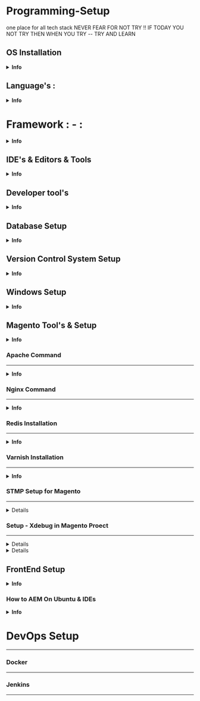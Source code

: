 # Programming-Setup
one place for all tech stack
                             NEVER FEAR FOR NOT TRY !! IF TODAY YOU NOT TRY THEN WHEN YOU TRY -- TRY AND LEARN

     
OS Installation
---------------
<details><summary><b>Info</b></summary>
	
### Ubuntu

       - lsb_release -a

### Windows

### Mac 


</details>
         
Language's :
----------
<details><summary><b>Info</b></summary>
	
             - All Language Install and Setup

### Java : 


### Php : 

### Php Command For Ubuntu

	<details><summary><b>Info</b></summary>
	        General
	        -------
	           - php --version                              - Check Which Version php You have in your system
	           - sudo update-alternatives --config php      - List All The Php Version & use as per your need 
	           - sudo systemctl restart php7.3-fpm  | start php7.3-fpm  | stop php7.3-fpm 
	           - sudo a2dismod php7.2
	           - sudo a2enmod php7.4
	           - sudo service php7.3-fpm status
	           - sudo service php7.3-fpm stop
	           - sudo service php7.3-fpm start
	           - sudo service php7.4-fpm status
	           - sudo service php7.4-fpm stop
	           
	           
	           Php 8.1 = https://medium.com/@laraveltuts/how-to-install-and-run-php-8-x-on-ubuntu-20-04-8f18e7565c41
	           
	           Link - https://experienceleague.adobe.com/docs/commerce-operations/installation-guide/prerequisites/php-settings.html
	           
	           Devdocs - https://experienceleague.adobe.com/docs/commerce-operations/installation-guide/overview.html
	
	           
	        Install
	        --------
	         Add PHP PPA
	         ------------
	           - sudo apt install software-properties-common
	           - sudo add-apt-repository ppa:ondrej/php
	           - sudo apt-get update
	           
	           - sudo apt install php8.1 || sudo apt install php7.4 || sudo apt install php7.3  || sudo apt install php - choose your version
	           - sudo apt-get install php7.4-common php7.4-xml php7.4-curl php7.4-bcmath php7.4-intl php7.4-gd php7.4-zip php7.4-mysql php7.4-soap php7.4-mbstring
	           - sudo apt install php7.4-common php7.4-mysql php7.4 php7.4-cgi libapache2-mod-php7.4 php-pear php7.4-mbstring
	           - ext-bcmath,ext-ctype,ext-curl,ext-dom,ext-gd,ext-hash,ext-iconv,ext-int,ext-mbstring,ext-openssl,ext-pdo_mysql,ext-simplexml,ext-soap,ext-xsl, ext-zip,              ext- sockets
	           
	           
	           Install Php8.1
	           ==============
	                      - sudo apt install --no-install-recommends php8.1
	                                - The --no-install-recommends flag will ensure that other packages like the Apache web server are not installed.
	                      
	           Related Package Php8.1
	           ----------------------
	             - sudo apt install php8.1-extension_name
	             - sudo apt-get install -y php8.1-cli php8.1-common php8.1-mysql php8.1-zip php8.1-gd php8.1-mbstring php8.1-curl php8.1-xml php8.1-bcmath
	         
	         
	        Configure Php8.X File 
	        ---------------------
	                - sudo nano /etc/php/8.1/apache2/php.ini    - open this file 
	                 
	                 - upload_max_filesize = 32M 
	                 - post_max_size = 48M 
	                 - memory_limit = 256M 
	                 - max_execution_time = 600  
	                 - max_input_vars = 3000 
	                 - max_input_time = 1000
	                
	         
	        Un-install
	        -----------
	             - sudo apt-get purge php7.*
	             - sudo apt-get autoclean
	             - sudo apt-get autoremove
	             - sudo apt autoremove
	             - sudo apt-get --purge remove apache2
	       
	       
	</details>

 ### Python : 
 

 

</details>
	
	
Framework : - : 
==============

<details><summary><b>Info</b></summary>

### Magento
-----------
<details><summary><b>Info</b></summary>
	
            Link Official
            -------------
                      - https://experienceleague.adobe.com/docs/commerce-operations/installation-guide/composer.html?lang=en
                      
             General
             ---------
                    - sudo php bin/magento setup:upgrade
                    - sudo bin/magento setup:di:compile
                    - sudo bin/magento setup:static-content:deploy -f
                    - sudo bin/magento indexer:reindex
                    - sudo bin/magento cache:flush
                    - sudo bin/magento cache:clean
                    - sudo bin/magento module:status 
                    - sudo php bin/magento   - check when Namespace error
                    - sudo php bin/magento setup:di:compile
                    - sudo chmod -R 777 var/ pub/ generated/        
                    - sudo bin/magento module:disable Codilar_Thor   - Disable any Module
                    - rm -rf FolderName   - To Remove any Folder 
                    
             
             Disable the module
             ------------------
                    -  sudo bin/magento module:disable Module_Name
                    
             
             Magento Mode Show
             -----------------
                 - sudo php bin/magento deploy:mode:show
                 - sudo php bin/magento deploy:mode:set production
                 - php bin/magento deploy:mode:set developer
                 - php bin/magento deploy:mode:set default
               
             (Or)
                  - Go to - app/etc/env.php 
                  -  'MAGE_MODE' => 'developer',    ------> here you need to specify - production, default
             
                   
             Two Factor Authentication
             -------------------------
                    - bin/magento module:disable Magento_TwoFactorAuth
                    - bin/magento cache:flush 
                    
               
               Set the Mode - Production and Development
               -------------------------------------------
                    - bin/magento dep:mod:show
                    - php bin/magento deploy:mode:set production
                    - sudo bin/magento de:mo:se developer
           Install
           -------
                  step- 1
                  --------
                            - Check the System Requirement
![system_requirement](https://user-images.githubusercontent.com/78407424/214648042-1c3402e0-a58d-4069-8df1-d93aa1a6e793.png)

                            
                 step- 2
                 --------
                    Step For Local Magento Setup
                    -------------------------------
                        - composer create-project --repository-url=https://repo.magento.com/ magento/project-community-edition:2.3.7-p1 .
                        - composer create-project --repository=https://repo.magento.com/ magento/project-community-edition:2.3.7 Magento237(your folder name)
                        
                 
                 Latest version
                 --------------
                       - sudo composer create-project --repository-url=https://repo.magento.com/ magento/project-community-edition:2.4.5-p1 local/

                 
                  (Or)
                  
                     If You Want To Setup  For Project
                        -  Need step -1 complete
                        -  clone the project repo
                        
                step -2)i)
                -----------
                        - Create Database on Mysql for install DB
                        - Also If You Want To Setup Using new User You can Create
                       
                       
                step-3
                -------
                Database Setup  (For Local)
                ---------------------------
                - bin/magento setup:install  --base-url=http://magento237.local/  --db-host=localhost  --db-name=magento  --db-user=magento237  --db- password=Sanjay1997@@ --backend-frontname=admin  --admin-firstname=admin  --admin-lastname=admin  --admin-email=devops1@codilar.com  --admin-user=admin1  --admin-password=admin123  --language=en_US  --currency=INR  --timezone=Asia/Kolkata  --use-rewrites=1
                
                If You are Doing Project Setup 
                ------------------------------
                - Just need to check the core_Config_table and update the url 
                - Also some time need to check with other files aslo
		       - select *from core_config_data where path like "%base_url%";
		       - select *from core_config_data where path like "%secure%";
                       - SELECT * FROM core_config_data where path like '%web/secure/use_in_adminhtml%';
                       - select *from core_config_data where path="web/cookie/cookie_domain"; 
                       - update core_config_data set value="http://southsmoke.local/admin/" where config_id=2762; 
                       - update core_config_data set value="http://southsmoke.local/static/" where value="http://alfakher.com/static/";
              
                
                (Or) If Elasticsearch configuration needed 
                
                 - sudo bin/magento setup:install --base-url=http://casio.local/ --db-host=localhost --db-name=casio --db-user=root --db-password=1234 --admin-firstname=Sanjay --admin-lastname=Das --admin-email=cod34082@adobe.com --admin-user=sanjay --admin-password=sanjay123 --language=en_US --currency=USD --timezone=America/Chicago --use-rewrites=1 --search-engine=elasticsearch7 --elasticsearch-host=localhost --elasticsearch-port=9200
                
                
                
           If You Want To Create New User For Magento
           --------------------------------------------- 
               -  php bin/magento admin:user:create --admin-user=local --admin-password=admin123 --admin-email=sanjay1@gmail.com --admin-firstname=admin --admin-lastname=admin



           Some Issue Need To Check After Install(May You Get Error)
           ----------------------------------------------------------
             
              - cd /etc/nginx/sites-available/
              - cd /etc/nginx/sites-enabled/
              - nginx.sample.config
              
              
         If You Have More Than One Magento 
         -----------------------------------
              - sudo ln -s /etc/nginx/sites-available/magento237 /etc/nginx/sites-enabled     (Enable your project)  
              - sudo unlink folder_name                                                       (Inside (/etc/nginx/sites-enabled/) Path)
              - sudo update-alternatives --config php                                        (list php and change the Php Version as per Magento Version)
              - sudo service nginx restart                                                    (Restart Your nginx)




        Some Error To Solve in Magento 
        ------------------------------
        
              - etc/nginx/sites-available/magento237(magento setup folder_name)         - Path of Folder
              - sudo nano magento237(folder_name)                                       - Need To Open this file or as same for other magento file
              
             - Check The Below Format
                                      upstream fastcgi_backend 
                                      {
                                         server unix:/run/php/php7.4-fpm.sock;
                                       } 
                                         server {
                                             listen 80;
                                             server_name local.test.com or (server_name _;);
                                             set $MAGE_ROOT /var/www/html/test;
                                             set $MAGE_RUN_TYPE website;
                                             include /var/www/html/test/nginx.conf.sample;
                                         }
                                         
                                         
                                         
              - Also Some time Some memory  issue(502 Bad gateway Error) so you can add  Inside(var/www/html/Magento_Folder_Name/nginx.conf.sample file)
                                  
                                             fastcgi_buffers 8 16k;
                                             fastcgi_buffer_size 32k;
                                             fastcgi_connect_timeout 90;
                                             fastcgi_send_timeout 90;
                                             fastcgi_read_timeout 90;
                                             
              Some Quick Way Need To Check For Get Error
              -------------------------------------------
                 -  var/www/html/magento_folder_name/app/etc/env.php        ---- >  check the user and database password and all
                 -  var/www/html/magento_folder_name/nginx.conf.sample      ----->  check the memory code 
                 -  other location --> computer  --> etc/hosts              -----> check the url is added or not 
                 -  other location --> computer  --> etc/nginx              -----> check  file inside nginx 
                 -  
              
              
           For Fresh Setup
          ---------------
            - after giving composer comand you will get error like  - Could not find package magento/project-community-edition with version 2.4.5-p2.
                    |
                    -----Here simple it means - you are trying for enterprise edition or patch)p1/p2) which is not available 
                    |
                    ----- some time need to use sudo for permission issue(to write and execute that installation folder)
              
              
             - Check with Error
             ==================
                         This site can’t be reached
                          Check if there is a typo in magento.local.
                          DNS_PROBE_FINISHED_NXDOMAIN.
                          
                            Solution - make sure you declare - url(http://name/) -In  etc—> hosts
                            
             -Check with This Error Also
             ============================
             Failed to send the message. Please contact the administrator
              
                            - Solution - bin/magento module:disable Magento_TwoFactorAuth
                            

              
              
	              
	Setup Database in Magento (If you have  Already Existing Project Setup and Also You Have Existing Database but You Forget Your Uname and PassWd )   
	------------------------------------------------------------------------------------------------------------------------------------------------
	
	Step-1
	-------
	  - bin/magento setup:install  --base-url=http://shopmonk.local/  --db-host=localhost  --db-name=rehandel  --db-user=magento  --db-password=Magento@123 --backend-frontname=admin  --admin-firstname=admin  --admin-lastname=admin  --admin-email=sanjay.d@codilar.com  --admin-user=admin1  --admin-password=admin123  --language=en_US  --currency=INR  --timezone=Asia/Kolkata  --use-rewrites=1
	
	Step -2 
	--------
	 - sudo php bin/magento admin:user:create --admin-user='admin1' --admin-password='admin123' --admin-email='sanjay.d@codilar.com' --admin-firstname='Sanjay' --admin-lastname='Kumar'
	
	Step -3
	-------
	 - SELECT *FROM `core_config_data`WHERE (`scope` LIKE '%cookie%' OR `path` LIKE '%cookie%' OR `value` LIKE '%cookie%') LIMIT 50
	 - Change the Value -  web/cookie/cookie_domain  to / 
	 - Syntax to update => update core_config_data set value="/" where config_id = 102;

</details>

### Laravel Setup


### Django Setup



</details>

       
IDE's & Editors & Tools
-----------------------
<details><summary><b>Info</b></summary>

### Vs Code
------------
 <details><summary><b>Info</b></summary>
	 
	   Install vs code
	   ---------------
	       - sudo snap install code --classic 
	       
	       
	   Un-install vs code
	   ------------------
	         - 
	         
	   
	
	  Vs code setting
	  ---------------
		
	             For Tree View OF Files 
	             ----------------------
	                                 - Setting>Search Compact Folder > Un-Checked the Check Box
	                                 - Setting > Search Tree Indent 
	                                                      
	                
	            Codding Help Extensions
	            -----------------------
	                                  - Auto Rename Tag
	                                  - Live Server 
	                                  - Prettier - Code Formatter
	                                  - vscode-icons
	                                  - codeStackr Theme
	                                  - Fluent Icons
	                                  - Bracket Pair Colorizer

</details>

### PhpStrom
-------------
<details><summary><b>Info</b></summary>
	Install Phpstrom
	-----------------
	          - https://snapcraft.io/phpstorm
	          - https://github.com/RisesunStudios/ide-eval-resetter            --  Phpstorm reset eval
	          - sudo snap install phpstorm --classic
	          - sudo snap install phpstorm --channel=2020.3/stable --classic   --  Specific version 
	  
	          - sudo snap remove phpstorm
	          
	          
	         
	Usefull Extension for PhpStorm
	------------------------------
	
	
	          
	          
	Completly Uninstall PhpStrom
	----------------------------
	        - sudo snap list
	        - sudo snap remove phpstorm
	        - whereis phpstrom
	
	    Activation of Php
	    ------------------
	                       - Help -- > Register
			
</details>

### Postman
-----------


### Eclipse
------------
       General
                 - sudo snap remove eclipse
                 - 
                 - 
                 
       Install
                 - 
                 - 
                 - 
                 - 
          
       Un-Install
                 -
                 - 
                 - 
                                  

</details>
                         


Developer tool's
---------------

<details><summary><b>Info</b></summary>

### Install Slack 
-----------------
             - sudo snap install slack


### Anydesk
-----------
- wget -qO - https://keys.anydesk.com/repos/DEB-GPG-KEY | apt-key add -
- echo "deb http://deb.anydesk.com/ all main" > /etc/apt/sources.list.d/anydesk.list
- sudo apt update
- sudo apt install anydesk
- anydesk



</details>      


Database Setup
--------------
<details><summary><b>Info</b></summary>
## Relational
--------------
### Mysql Install & Un-Install
------------------------------
        General 
        --------       
             - mysql --version
             - sudo service mysql status
             - sudo service mysql stop
             - sudo service mysql start
        Install
        --------
             - sudo apt policy mysql-server  
             - sudo apt update
             - sudo apt install wget -y
             - wget https://dev.mysql.com/get/mysql-apt-config_0.8.12-1_all.deb
             - sudo dpkg -i mysql-apt-config_0.8.12-1_all.deb
         
        (Or)
             - sudo apt-cache policy mysql-server
             - sudo apt install -f mysql-client=5.7* mysql-community-server=5.7* mysql-server=5.7*
             - sudo mysql_secure_installation
             
             
             
             
        Un-install
        -----------
            - sudo systemctl stop mysql
            - sudo apt-get purge mysql-server mysql-client mysql-common mysql-server-core-* mysql-client-core-*
            - sudo apt-get remove --purge mysql*
            - sudo apt autoremove
            - sudo apt-get autoclean
            - sudo rm -rf /var/lib/mysql
            - sudo rm -rf /etc/mysql
            - 
            
       Mysql  user issue 
       ------------------
             - SELECT User, Host FROM mysql.user;
             - select user from mysql.user;
             - CREATE USER 'magento237'@'localhost' IDENTIFIED BY 'password';
             - GRANT ALL PRIVILEGES ON *.* TO 'magento237'@'localhost' WITH GRANT OPTION;
             - FLUSH PRIVILEGES
             - exit
             
      Mysql User error
      ----------------
           - SELECT user,authentication_string,plugin,host FROM mysql.user;
           - ALTER USER 'root'@'localhost' IDENTIFIED WITH mysql_native_password BY '1234';
           - FLUSH PRIVILEGES;

             
       
       
       
       
       Import Existing Database
       -------------------------
             - mysql -u username -p database_name < file.sql          -  Syntax for import existing database file    
              - 
       Import Other Way 
       -----------------
           - Download the Sql File 
           - Go To that Directory 
           - Open Terminal From That Directory
           - Open MySql(mysql -u Username -pPassword)
           - run the command  for import --->(source file.sql(only this name- rehnadel_22-02-14.sql ) not this name -> /home/prem/Desktop/rehnadel_22-02-14.sql
           - source rehnadel_22-02-14.sql;

      Export Database 
      ----------------
              - mysqldump -u magento -p rehandel > rehandel.sql
              - mysqldump -u magento -p rehandel > rehandel.sql --single-transaction (If this command not run just try in (prem@sanjay:~/Downloads$) other path 

      Install Mysql work Bench Ubuntu
      -------------------------------
       - sudo snap install mysql-workbench-community
  

 ### MariaDB
 -----------
 
 ### Beekeeper Studio Db view for Mysql & Maria Db
-----------------------------------------------------
   - sudo apt update
   - sudo apt install snapd
   - sudo snap install beekeeper-studio
  




## Non-Relationa
----------------

### MongoDB
-----------


 </details> 




Version Control System Setup
----------------------------
<details><summary><b>Info</b></summary>
	
## Github , Gitlab , BitBucket
------------------------------
### Github
----------

### GitLab
----------


### Bit-Bucket
--------------


### How We Can Push Magento Code to Github
------------------------------------------

<details><summary><b>Info</b></summary>

   step -1
   --------
          - install magento 
	  - cd /var/www/html
          - mkdir local
	  - sudo composer create-project --repository-url=https://repo.magento.com/ magento/project-community-edition:2.4.5 
   
   step -2
   -------
          - setup database and all

   step -3
   -------
         - after setup now you can push code to your git repo
	 -
         - git init
	 - git add .
         - git commit -m "message"
	 - git remote add origin https://github.com/itzsanjayCodilar/pro-active-shopping-experience.git
	 - git branch -m master main

     Or 
         - Search and Fix
	 - git fetch --all
         - git remote -v
	 - git checkout main
         - git merge master
	 - git push origin main
  
	 
</details>

</details>
                      
Windows Setup
-------------
<details><summary><b>Info</b></summary>

#### Xampp Isuue
<details><summary><b>Info</b></summary>
          Mysql is Not Starting in Xampp
          ------------------------------
                - It is not working because  If 3306 port already used (may be another mysql is available)
                - Open C:\xampp\phpMyAdmin ==> config.inc
                                                   |--------> $cfg['Servers'][$i]['AllowNoPassword'] = true;  add below line after this line
                                                   |--------> $cfg['Servers'][$i]['port'] = 3308;
               - Open  Xampp Panel ---> Near Start/Stop ---> Admin --> Config
                                                                         |------ Click on This 
                                                                                     |---- It will show my.ini file 
											|-----Here change the Port 3306 to 3308
</details>
                   
#### Wordpress Installation Issue
<details><summary><b>Info</b></summary>
            - If you changed the port number (like - 3308) then you will get below error 
                   (Open C:\xampp\phpMyAdmin ==> config.inc here you will get port number)
	       
	    - Error establishing a database connection, XAMPP
                     
	     Solution - 	 in username field put = localhost:3308    
  
</details> 

### Widows Problem
------------------

<details><summary><b>Info</b></summary>
   
    # Get the Serial number of Windows
          - open CMD as Administrator
          - type - wmic bios get serialnumber
          
    # Format Pendrive
          - open CMD as Administrator
          - diskpart
          - list disk
          - select <disk-name>
          - clean
          - create partition primary
          - format ft-ntfs
          - assign
     
     # How to Open Bios Setting 
      
          - For Lenevo Ideapad Gamming 3
                              - Function(Fn) + F2
                              - Function(Fn) + F12
                              
    # Change the C Drive to D Drive CMD Way
             - C:\Users\user>cd..
             - C:\Users>cd ..
             - C:\>D:
             - D:\>cd \foldername
	     
	     
    # React setup for windows
    
            - nvm -------> helps to use multiple version of react
            - nvm -v
	    - nvm list 
	    - nvm use <node version>    e.g =>nvm use 18.13.0
	      
     Install latest version
              
	      - 
</details> 

### Laravel Setup For Windows
-----------------------------

<details><summary><b>Info</b></summary>

  Prerequisite For Laravel Install in Windows Os
  
         Method-1 - https://www.youtube.com/watch?v=Czhoqx86V24&ab_channel=EduonixLearningSolutions
         =========
            Step-I
            -------
                       - Install Xampp  - Apache will not work in new windows - https://stackoverflow.com/questions/27333203/xampp-couldnt-start-apache-windows-10
                       - Install Composer 
                       - Install Vs Code or Any Editor You Want
           Step-II
           -------
                      - 
                      - 
</details>                   - 
	       
</details> 
  

	
Magento Tool's & Setup
----------------------

<details><summary><b>Info</b></summary>
	
### Magento Codding Standard
----------------------------

<details><summary><b>Info</b></summary>
	    
 	- https://magefan.com/blog/magento-extension-code-quality
	       
	 Way -1
	 ------
	 Go to /var/www/html 
	 -------------------
	      - git clone https://github.com/magento/magento-coding-standard.git
	      - cd magento-coding-standard
	      - composer install
	 
	 If Permission issue
		 sudo chmod -R 777 /var/www/html/magento-coding-standard
	 
	  Check the Particular Module
	  ---------------------------
	     - vendor/bin/phpcs /path/to/your/extension --standard=Magento2 > log.txt  ---> syntax for Check standard
	     - vendor/bin/phpcs /var/www/html/marina/app/code/Codilar/CustomRestApi --standard=Magento2 > log.txt   --- log.txt (all errors)
	
      	 Direct Command
         --------------
    	     - ./vendor/bin/phpcs --standard=./dev/tests/static/framework/Magento/ruleset.xml app/code/CasioSingapore/   
         
	 PSR1/PSR2
         ----------
	- Open PhpStorm -> Go To Files ->Setting -> Search for Php->Code Style->Php--> Right Side corner->Set From -->Select the Coding Standard.
	

 ![cd1](https://user-images.githubusercontent.com/78407424/230180920-cf405cf4-9ff6-461d-8235-2fb5364f95d7.png)
 
 ![cd2](https://user-images.githubusercontent.com/78407424/230180951-4d79a765-004b-4997-983f-7024852fd1b6.png)

 ![cd3](https://user-images.githubusercontent.com/78407424/230180976-dab6e5a1-b8c7-4261-b47b-cf80679367c5.png)

 ![cd4](https://user-images.githubusercontent.com/78407424/230181006-a1f12075-f4d7-4998-98fb-390e99f8702f.png)

 ![cd5](https://user-images.githubusercontent.com/78407424/230181032-d1946739-5554-4633-90ae-7463287b1d03.png)

 ![cd6](https://user-images.githubusercontent.com/78407424/230181056-71717e34-3620-4f72-a5ec-4e4347a5265c.png)

</details>


### RabbitMQ Setup Command
--------------------------

<details><summary><b>Info</b></summary>
	
           Install of RabbitMQ   - All setup mention in given docs link only .
           -------------------
                   - sudo apt install -y rabbitmq-server   - you can go this or you can go with below link
                   
                                                                      - https://tecadmin.net/install-rabbitmq-server-on-ubuntu/
                   
                   
                   
           
           General Command
           ---------------
           - systemctl status rabbitmq-server
           
           
           
           
           Configure With Magento Project
           ------------------------------
           Step -1
           -------
           
           - Open - Magento Project Directory  -- Check with  env.php  inside this file paste the below code. for run RabbitMq wth Magento
                     
                          'queue' => [
                                     'amqp' => [
                                               'host' => '127.0.0.1',
                                               'port' => '5672',
                                               'user' => 'guest',
                                               'password' => 'guest',
                                               'virtualhost' => '/',
                                               'ssl' => ''
                                               ] 
                                      ],
                                      
            Step -2
            -------
                    - after this run setup & upgrade command in magento directory.
                    - open your local rabbitMQ and go to Queue check any queue you have or not.
                    
           - Check the rabbitMQ is working or not 
           
                              - your project url and port number like - http://adobe.training:15672/
                              - you may got this project used in some other location then kill the port.
                                       Ex - npx kill-port 8080(put which port error is showing)
           Un-Install Command
           ------------------


</details>   
	
### MailHog
-----------

<details><summary><b>Info</b></summary>
	
     <i> Referecne docs - https://www.rakeshjesadiya.com/install-mailhog-in-ubuntu-php-environment/ </i>
	
   	 Step-1
  	 -------
          - Common Directory
          - sudo apt-get update
          - sudo apt-get install golang-go
           
 	 Step-2
  	 -------
          - Install MailHog = go get github.com/mailhog/MailHog
          - Install mhsendmail = go get github.com/mailhog/mhsendmail
          
 	 Step-3
         ------
         - echo "$USER"    - For check the User (Which user name of system)
         
         - sudo cp /home/{system_user}/go/bin/MailHog /usr/local/bin/mailhog         - sudo cp /home/sanjay/go/bin/MailHog /usr/local/bin/mailhog 
         - sudo cp /home/{system_user}/go/bin/mhsendmail /usr/local/bin/mhsendmail   - sudo cp /home/sanjay/go/bin/mhsendmail /usr/local/bin/mhsendmail
         
  	Step-4
  	------
         - Now Modify the php.ini to setup MailHog path
              |
              |---I am working with PHP 7.4 version, So My  php.ini path location would be  /etc/php/7.4/fpm/php.ini
              
              |--- sudo nano php.ini
              
          - Now update ;sendmail_path = with the given line. Remove the semicolon from the starting and update the path,
               - sendmail_path = /usr/local/bin/mhsendmail     
               
          - If not Work add path to  PHP - CLI  also and Restart the FPM (sudo service php7.4-fpm restart)   
	
   	Step-5
   	------
          - To Start the Mailhoh is Working or not 
             
                   - run   =  mailhog
           
           - Open your Browser(chrome)
                           |------------http://localhost:8025  
                                                  |
                                                  Project Wise
                                                          |----http://blank.m24.test:8025/
                                                          |----http://fresh.local:8025/
                                                            
   	Step-6
   	-------
            - Now Click on Enable Jim
            
            - Place one Order from magento side and check the mailHog 
         
            "Congradulations -- Finally You Setup MailHog"  - If any Error Take Help of Google
  
</details>


### Elastic Search Command
---------------------------
<details><summary><b>Info</b></summary>
      General
      --------
                  - service elasticsearch status
                  - /etc/init.d/elasticsearch status
                  - /etc/init.d/elasticsearch start
                  - /etc/init.d/elasticsearch stop
                  - /etc/init.d/elasticsearch restart
                  - /etc/init.d/elasticsearch force-reload - service elasticsearch status
                  - /etc/init.d/elasticsearch status
                  - /etc/init.d/elasticsearch start
                  - /etc/init.d/elasticsearch stop
                  - /etc/init.d/elasticsearch restart
                  - /etc/init.d/elasticsearch force-reload
 
     Check The Version
     -----------------
                    - curl -XGET 'http://localhost:9200'
                    - bin/elasticsearch --version
    
    
     Install Command for Elasticsearch
     ---------------------------------
     - 
     
     
     
     
     UnInstall Command For Elasticsearch
     -----------------------------------
     - 
    
    
    Configuration Of Elastic Search in Magento2
    -------------------------------------------
                               - 
                               - 
                               - 
                               -
                               -
                               
                    
    Use Of Elastic Search in Magento2
    ---------------------------------
                               - 
                               - 
                               - 
                               - 
                               - 
    Links:-
    ------
         - https://www.digitalocean.com/community/tutorials/how-to-install-and-configure-elasticsearch-on-ubuntu-20-04


</details>         
                     

### Composer
------------
<details><summary><b>Info</b></summary>
	
        General
        ---------
            - composer -v
            - cd
            - pwd
            - check the php must be install
            - Some time - By default it will install composer version -1 so you need to un-install the version-1 and again need to install 
        Install
        ---------
            - sudo apt install composer          - when you run this one it will install composer version -1 
            - https://getcomposer.org/download/  - official site for install (when you run this one it will install composer version -2)
            
           ( or)
            - sudo apt install unzip
            - curl -sS https://getcomposer.org/installer -o composer-setup.php
            - sudo php composer-setup.php --install-dir=/usr/local/bin --filename=composer
       Un-install
       ----------
            - sudo apt-get remove composer
            - sudo apt-get autoremove composer
            - sudo apt-get purge composer
            - sudo apt-get autoremove --purge composer
            
       
     
      Composer Self-Update to Other Version
      -------------------------------------
            - sudo composer self-update --1
            - sudo composer self-update --2
            
            
      Install Any Third Party Module using Composer
      ---------------------------------------------
      -    Here we need to Install this third party module   E.g -  amasty/promo "version": "2.9.7",
      
      By Terminal Way
      ---------------
      -    composer require amasty/promo:2.9.7
      
      

Composer.json Vs Composer.lock
-------------------------------
  - Doing some Changes on Module 
              |--------------------Creating Pr -- Pr got Merged ---> Create new Tag after PR Merged   - tag-1.0.2
              
              
  - Go to Our Existing Branch Which Already Got Merged 
                               |------Take pull - and add the Tag Version into - composer.json(main composer.json)
                                                     |
                                                     |--------Run Composer Update 
                                                                       |


                                                                   |----After running of composer update it will automatically update into composer.lock
   Composer Install
   ----------------
       - When we run composer install  - it will check the composer file and generate the composer.lock file 
       
   Composer Update
   ----------------
     composer.json  --  when we run composer update it will take all the updated version version mention in composer.json into composer.lock                                                                    

</details>       

<details>
    <i> Composer.json Vs Composer.lock </i>

     - Doing some Changes on Module 
              |--------------------Creating Pr -- Pr got Merged ---> Create new Tag after PR Merged   - tag-1.0.2
              
              
     - Go to Our Existing Branch Which Already Got Merged 
                               |------Take pull - and add the Tag Version into - composer.json(main composer.json)
                                       |
                                       |--------Run Composer Update 
                                                 |
                                                 |----After running of composer update it will automatically update into composer.lock
</details>
    
<details>
    <i> Composer Install  vs Composer Update </i>
                                                                      
       Composer Install
       ----------------
          - When we run composer install  - it will check the composer file and generate the composer.lock file 
       
       Composer Update
       ----------------
          composer.json  --  when we run composer update it will take all the updated version version mention in composer.json into composer.lock 
    
</details>   
</details>   


### Apache Command
------------------

<details><summary><b>Info</b></summary>
           General
           ---------- 
                        - whereis apache2                       - check the if furthur exist after uninstall
                        - apache2 -v  || apache2 --version         
                        - sudo service apache2 start
                        - sudo service apache2 status
                        - sudo service apache2 stop
                        - systemctl status apache2.service
                        - sudo systemctl enable apache2.service
                        - sudo nano /etc/apache2/sites-available/magento2.conf
                        - sudo a2enmod rewrite
                        
           Install
           --------
                     - sudo apt install apache2
 
         Un-install
         -----------
                      - sudo apt-get purge apache2 apache2-utils apache2.2-bin apache2-common
                      - sudo apt-get autoremove
                      - sudo rm -rf /etc/apache2
                      - sudo apt autoremove apache2             

</details>

### Nginx Command 
-----------------

<details><summary><b>Info</b></summary>
      General
      --------
           - nginx --version
           - sudo service nginx status | stop | start | restart
           - sudo systemctl stop nginx.service
           - sudo systemctl start nginx.service
           - sudo systemctl enable nginx.service
           - sudo nano /etc/nginx/sites-available/default 
        
        (Or)
            - /etc/init.d/nginx status
            - /etc/init.d/nginx stop
            - /etc/init.d/nginx start
           
      Install
      ---------
           - sudo apt install nginx
           - 
           - 
           - 
           - 
      
      Un-install
      -----------
           - sudo apt-get remove nginx nginx-common
           - sudo apt-get purge nginx nginx-common
           - sudo apt-get autoremove
      Nginx Issue
      ------------
           - sudo nginx -t
           - tail -f /var/log/nginx/error.log
           - ps auxf | grep nginx

</details>    
           

### Redis Installation
----------------------

<details><summary><b>Info</b></summary>

</details>




### Varnish Installation
------------------------

<details><summary><b>Info</b></summary>

</details>




### STMP Setup for Magento 
--------------------------

<details>
					
         SMTP Installation For Magento - 2
         ----------------------------------
           Guide Link 
           -----------
                     - https://github.com/mageplaza/module-core  (reference )
                        - sudo composer require mageplaza/module-core     - install 
                        - sudo composer require mageplaza/module-smtp     - 
                        - sudo composer remove mageplaza/module-core      - un-install
                        - sudo composer remove mageplaza/module-smtp
   
                       - sudo composer update mageplaza/module-core    - If Previous version is not working then update the extension ( licence 				 activation issue after adding  gmail account app password )
                       - sudo composer require mageplaza/module-smtp
		       
        Magento Market Place Key
        ------------------------
         - Magento Market Place (https://marketplace.magento.com/)
	     My Profile-->Access Key --> Create new --> give any name
	     
                        Public Key   = 27f19ff144e9ec3b7a66a844feb13a4f
                        Private Key  = e435d9f2831d076f07f6a5666ecc0c27
  
        Configuratin
        ------------ 
             Store--> Configuration ---> Mageplaza Extensions
                                          |
                                          |--------- SMTP
                                                      |
                                                      |  
                                                      |----- Module information 
                                                      |                 |----- userName - sanjay
                                                      |                 |----- Email    - sanjay.d@gmail.com
                                                      |
                                                      |----- General Configuration
                                                      |                 |
                                                      |                 |------Enable Mageplaza SMTP  ----> make it yes
                                                      |                 |------Log Emails             ----> make it Yes 
                                                      |
                                                      |----- SMTP Configuration Options
                                                                         |
                                                                         |--- Host           - smtp.gmail.com
                                                                         |--- Port           - 587
                                                                         |--- Protocol       - TLS
                                                                         |--- Authentication - LOGIN
                                                                         |--- Username       - sanjay.d@codilar.com
                                                                         |--- Password       - You got from (App Password for Gmail Account)                                   
  
        Get App Password
        -----------------
                Search on google 
                    |--- app password gmail (create one)
  						
</details>					
			
               
### Setup - Xdebug in Magento Proect
------------------------------------
<details>
        Xdebug Setup in Local
        ----------------------
              - https://devdocs.magento.com/cloud/howtos/debug.html
              - Go With Below link
                     |
	             |- https://www.linkedin.com/pulse/how-install-xdebug-config-phpstorm-ubuntu-jun-wu
</details>

<details>
	
      Step - 1
      ========
       check php version    
                    |
                    |- php -v
                    
       list all php version    
                    |
                    |- sudo update-alternatives --list php         
                    
       switch to particular php version
                    |
                    |- sudo update-alternatives --config php
      
                    

       Step -2
       =======                    

       Install Xdebug 
          |
          |-- sudo apt-get install xdebug 
          |-- sudo apt-get install php-dev
          |-- sudo pecl install xdebug
          |
          |  (If abouve 3 command way not work)
          | 
          |- sudo apt-get install php-xdebug
          |  (or)
          |- sudo apt-get install php7.4-xdebug   (As Per Php Version )
                    

        Step -3
        ======= 
         Find all php.ini files (For our understanding only)
          |
          |--- sudo find / -name php.ini


       Step - 4
       ========
       Configure for php.ini File
       -----------------------------     
          Open php.ini file and add below lines (FPM)
          -------------------------------------------
             |
             |
             |--where you will get php.ini file
                 |
                 |----/etc/php/7.4/fpm (where do "ls") (i am using php version 7.4)
                          |
                          |------- cat php.ini  (sudo nano php.ini )
                          
      
      
      
         ; If you use constants in your value, and these constants belong to a
         ; dynamically loaded extension (either a PHP extension or a Zend extension),
         ; you may only use these constants *after* the line that loads the extension.
                                                    |
                                                    |
                                                    |------------------> after this line paste below line
                                                                               |
                                                                               |--- zend_extension=/usr/lib/php/20190902/xdebug.so
          
      
        At the end add below lines
        --------------------------  
           [xdebug]
           zend_extension="/usr/lib/php/20190902/xdebug.so"
           xdebug.mode=debug
           xdebug.client_host=127.0.0.1
           xdebug.client_port=9003
           xdebug.start_with_request="yes"

       
       
        Step -5  
        ======= 
          Configure for xdebug.ini File
          -----------------------------
              Open xdebug.ini add below line (in mycase file name is something like this - 20-xdebug.ini)
              -------------------------------------------------------------------------------------------
               |
               |
               |-- where you will get xdebug.ini file
                     |
                     |-- etc/php/7.4/fpm/conf.d (here i am using php7.4)
                              |
                              |------- cat xdebug.ini (sudo nano 20-xdebug.ini)
                           
                           
           Add below lines
           ---------------         
             zend_extension="/usr/lib/php/20190902/xdebug.so"
             xdebug_mode="debug"
             xdebug.client_port=9003
             xdebug.start_request="yes"
                                                                     
                                                                       
        Step -6 
        =======   
        i)
          File
             |---Settings
                   |-----PHP
                           |----- PHP language level -------- already default value will be there 
                           |----- CLI Interpreter    -------- choose your php version (PHP 7.4)
                          
                                                  
        ii) File
             |---Settings
                     |-----PHP
                            |--- Servers
                                    |---- Click on Add icon (+) 
                                           |  
                                           |----- Name - value(localhost)
                                           |
                                           |----- Host - value(localhost) Port-value(80) Debugger -value(Xdebug (this value will be there from default))
                                         
  
        iii) File
             |---Settings
                    |-----PHP
                            |--- Debug
                                 |
                                 |------- Xdebug
                                              |---- Debug port - value(9003)
                                                                                       
       iv) File
            |---Settings
                    |-----PHP
                           |--Debug
                               |
                               |--Pre-configuration 
                                     |
                                     |--1(on this line number 1 you will show the "validate" word just click on that ) - one Pop-up Dialog box will Open 
                                                   |
                                                   |
                                                   Inside Pop-up(Dialog Box)
                                                       |
                                                       |
                                                     Select Local Web Server or Shared Folder (check this option) 
                                                               |
                                                               Inside this selection
                                                                 |
                                                                 |--- Path to create validation script : value (/var/www/html/marina)
                                                                 |--- Url to validation script : value (http://localhost:80/marina)
 



           Step - 7
           ========
            i) Open chrome browser
                  |
                  type your url(http://marina.local)
                      |
                      |---- Select "Debug" Option from (Xdebug helper extension (if not present install this extension for chrome(Xdebug helper))
                     
       
            ii) Select Listening button in PhpStrom(you will find it on right side top of phpstrom)
                        |
                        |--- when put your cursor on the icon (icon name should be like this - "Start Listening for PHP Debug Connections")
   
                    
           iii) Open the below file
                 |
                 |---> /var/www/html/marina/pub/index.php
                                             |
                                             |----- add break point on line number 12
                                                                                          

       Un-install Xdebugger Completely From Ubuntu
       ===========================================
            sudo apt-get remove php-xdebug
            sudo apt-get remove php7.4-xdebug
            sudo apt-get purge php-xdebug
            sudo apt-get purge php7.4-xdebug
            sudo apt-get autoremove

            sudo rm /etc/php/<php-version>/mods-available/xdebug.ini
            sudo rm /etc/php/8.1/mods-available/xdebug.ini
            sudo rm /etc/php/7.4/mods-available/xdebug.ini
            sudo rm /etc/php/8.2/mods-available/xdebug.ini

            sudo rm /etc/php/7.4/cli/conf.d/*xdebug*
            sudo rm -rf /etc/php/8.2/mods-available/xdebug.ini

 
        Install Xdebuger For Php - 8.1 
        ==============================
              |
              |---------- Same step should be repeat from above but php path will be different
   
   
   
   
         Qucik Command and Hints
         =======================
               Php Path Location 
               -----------------
                 |
                 |-cd -/etc/php/7.4
                 |      |
                 |      |---------- apache2  cgi  cli  fpm  mods-available   - these are the common files you find under this directories
                 |
                 |-- cd /usr/lib/php        --- to check the 	(20190902  )
                 |
                 |-- cd etc/php/7.4/fpm/conf.d
                 |
                 |-- cd etc/php/7.4/fpm
            
                    
            Command For Xdebug (https://xdebug.org/docs/install)
            ----------------------------------------------------
                Basic 
                   |
                   |------- php -m | grep xdebug              ---  check if the xdebugger is present in system
                   |
                   |------ grep -r "xdebug" /etc/php/         --- find the xdebug.ini file
                   |
                   |------ cat /etc/php/7.4/cli/conf.d/20-xdebug.ini    ---- add the zend configuration 
                   |
                   |----- 
         
       
                Un-install
                   |    
                   |------- sudo apt-get remove php-xdebug    ---  
                   |
                   |------ sudo rm /etc/php/7.4/cli/conf.d/*xdebug*      
                   |
                   |------ 
        
              
               Install Xdebuger For Php - 7.4
               ==============================

                For Php-7.4 Xdebug version  = 
                --------------------------
                        - /etc/php/7.4/fpm/conf.d 
                             |
                             |-------     
                                     zend_extension="/usr/lib/php/20190902/xdebug.so"
                                     xdebug_mode="debug"
                                     xdebug.client_port=9003
                                     xdebug.start_request="yes"


                        - /etc/php/7.4/fpm
                               |
                               |-----
                                        [xdebug]
                                        zend_extension="/usr/lib/php/20190902/xdebug.so"
                                        xdebug.mode=debug
                                        xdebug.client_host=127.0.0.1 
                                        xdebug.client_port=9003
                                        xdebug.start_with_request="yes"




![1](https://user-images.githubusercontent.com/78407424/229267413-b90a6b4d-14f7-4150-85ed-1a534f2619d7.png)
![2](https://user-images.githubusercontent.com/78407424/229267525-eea2eb23-dd2f-48b3-9598-16468b29bbb3.png)
![3](https://user-images.githubusercontent.com/78407424/229267581-5cc3399b-3046-44ab-8c62-8e8891130608.png)
![4](https://user-images.githubusercontent.com/78407424/229267644-b41719a9-fdf5-446f-8747-27030e72db96.png)
![5](https://user-images.githubusercontent.com/78407424/229267673-8bebb84f-54d5-4568-9fcd-7c66a3752947.png)
![6](https://user-images.githubusercontent.com/78407424/229267730-585ce115-7adb-42f3-b5c6-ee3c9988f3ff.png)
![7](https://user-images.githubusercontent.com/78407424/229267798-03d87aa4-b39c-4e8c-8c54-a877d63836c1.png)
![Screenshot from 2023-04-01 00-44-32](https://user-images.githubusercontent.com/78407424/229267839-3f61c87d-88eb-4cc4-aae5-2de50834c10d.png)
![8](https://user-images.githubusercontent.com/78407424/229267947-a7917f1c-7201-4663-ba6a-2eb6aaf148c8.png)
![Screenshot from 2023-04-01 00-45-25](https://user-images.githubusercontent.com/78407424/229267905-3200c515-be52-4ba6-9ddc-43aa047e0c51.png)

</details>
</details>

FrontEnd Setup
--------------
<details><summary><b>Info</b></summary>
	
### How to Setup React Project Basic and Push to Github
-------------------------------------------------------

<details><summary><b>Info</b></summary>

     Step -1

               - Create Git Repo 
	       - Clone the Git Repo (after clone go to repo directory e.g - Music/repo-name )


     Step -2

               - Go to clone repo directory  (Terminal ---> cd Music/repo-name) 
	       
               - Create the React App Inside repo-name 
	                    --->  npx create-react-app .   (. means it will setup inside the repo-name itself. setup done inside i.e - Music/repo-name)
		            --->  npx create-react-app project-name (project-name  project will be setup inside  - project-name directory i.e - Music/repo-name/project-name)
	       - git branch
	       - git status
	       - git add .  (add all file)
	       - git push origin main (first time setup code need to be push to main or master )


     Step -3
               - How to check React Setup is Working on Not (make sure node and npm is already installed in your machine)

			 - If cd Music/repo-name   or Music/repo-name/project-name 

				-  npm start
				Starts the development server.
				
				npm run build
				Bundles the app into static files for production.
				
				npm test
				Starts the test runner.
				
				npm run eject
				Removes this tool and copies build dependencies, configuration files
				and scripts into the app directory. If you do this, you can’t go back!
				
				We suggest that you begin by typing:
				
				cd /home/sanjay/Documents/gopabandhu_youth_club
				npm start



	
</details>       
</details>      


### How to AEM On Ubuntu & IDEs
<details><summary><b>Info</b></summary>

	   Install intelij IDEs
           --------------------

	                - open terminal and run below command 

		                   - snap find "intelij"  (it will list all avialable ide version )       -------- here we are installing the snap version

                                   - sudo snap install intellij-idea-community --classic                  -------- install the IDES
		     

	 Install Eclipse
         ---------------
       
    

</details>       





# DevOps Setup
---------------

### Docker
----------



### Jenkins
-----------



### 












	
